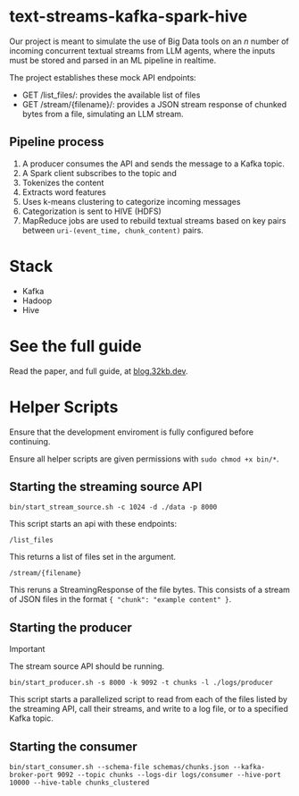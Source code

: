 # text-streams-kafka-spark-hive

Our project is meant to simulate the use of Big Data tools on an *n* number of incoming concurrent textual streams from LLM agents, where the inputs must be stored and parsed in an ML pipeline in realtime.

The project establishes these mock API endpoints:

- GET /list_files/: provides the available list of files
- GET /stream/{filename}/: provides a JSON stream response of chunked bytes from a file, simulating an LLM stream.

## Pipeline process

1. A producer consumes the API and sends the message to a Kafka topic.
2. A Spark client subscribes to the topic and 
  1. Tokenizes the content
  2. Extracts word features
  3. Uses k-means clustering to categorize incoming messages
  4. Categorization is sent to HIVE (HDFS)
3. MapReduce jobs are used to rebuild textual streams based on key pairs between `uri-(event_time, chunk_content)` pairs.

# Stack

- Kafka
- Hadoop
- Hive

# See the full guide

Read the paper, and full guide, at [blog.32kb.dev](blog.32kb.dev).

# Helper Scripts

Ensure that the development enviroment is fully configured before continuing.

Ensure all helper scripts are given permissions with `sudo chmod +x bin/*`.

## Starting the streaming source API

```
bin/start_stream_source.sh -c 1024 -d ./data -p 8000
```

This script starts an api with these endpoints:

`/list_files`

This returns a list of files set in the argument.

`/stream/{filename}`

This reruns a StreamingResponse of the file bytes. This consists of a stream of JSON files in the format `{ "chunk": "example content" }`.

## Starting the producer

> [!IMPORTANT]  
> The stream source API should be running.

```
bin/start_producer.sh -s 8000 -k 9092 -t chunks -l ./logs/producer
```

This script starts a parallelized script to read from each of the files listed by the streaming API, call their streams, and write to a log file, or to a specified Kafka topic.

## Starting the consumer

```
bin/start_consumer.sh --schema-file schemas/chunks.json --kafka-broker-port 9092 --topic chunks --logs-dir logs/consumer --hive-port 10000 --hive-table chunks_clustered
```
